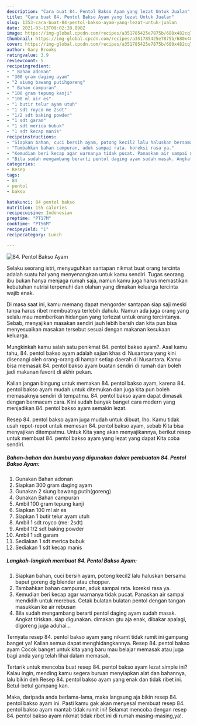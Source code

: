 ```yaml
---
description: "Cara buat 84. Pentol Bakso Ayam yang lezat Untuk Jualan"
title: "Cara buat 84. Pentol Bakso Ayam yang lezat Untuk Jualan"
slug: 1353-cara-buat-84-pentol-bakso-ayam-yang-lezat-untuk-jualan
date: 2021-03-13T09:02:28.898Z
image: https://img-global.cpcdn.com/recipes/a351785425e7875b/680x482cq70/84-pentol-bakso-ayam-foto-resep-utama.jpg
thumbnail: https://img-global.cpcdn.com/recipes/a351785425e7875b/680x482cq70/84-pentol-bakso-ayam-foto-resep-utama.jpg
cover: https://img-global.cpcdn.com/recipes/a351785425e7875b/680x482cq70/84-pentol-bakso-ayam-foto-resep-utama.jpg
author: Gary Brooks
ratingvalue: 3.9
reviewcount: 5
recipeingredient:
- " Bahan adonan"
- "300 gram daging ayam"
- "2 siung bawang putihgoreng"
- " Bahan campuran"
- "100 gram tepung kanji"
- "100 ml air es"
- "1 butir telur ayam utuh"
- "1 sdt royco me 2sdt"
- "1/2 sdt baking powder"
- "1 sdt garam"
- "1 sdt merica bubuk"
- "1 sdt kecap manis"
recipeinstructions:
- "Siapkan bahan, cuci bersih ayam, potong kecil2 lalu haluskan bersama baput goreng dg blender atau chopper."
- "Tambahkan bahan campuran, aduk sampai rata. koreksi rasa ya."
- "Kemudian beri kecap agar warnanya tidak pucat. Panaskan air sampai mendidih untuk merebus. Cetak bulatan bulatan pentol dengan tangan masukkan ke air rebusan"
- "Bila sudah mengambang berarti pentol daging ayam sudah masak. Angkat tiriskan. siap digunakan. dimakan gtu aja enak, dibakar apalagi, digoreng juga aduhai..."
categories:
- Resep
tags:
- 84
- pentol
- bakso

katakunci: 84 pentol bakso 
nutrition: 155 calories
recipecuisine: Indonesian
preptime: "PT17M"
cooktime: "PT56M"
recipeyield: "1"
recipecategory: Lunch

---
```



![84. Pentol Bakso Ayam](https://img-global.cpcdn.com/recipes/a351785425e7875b/680x482cq70/84-pentol-bakso-ayam-foto-resep-utama.jpg)

Selaku seorang istri, menyuguhkan santapan nikmat buat orang tercinta adalah suatu hal yang menyenangkan untuk kamu sendiri. Tugas seorang ibu bukan hanya menjaga rumah saja, namun kamu juga harus memastikan kebutuhan nutrisi terpenuhi dan olahan yang dimakan keluarga tercinta wajib enak.

Di masa  saat ini, kamu memang dapat mengorder santapan siap saji meski tanpa harus ribet membuatnya terlebih dahulu. Namun ada juga orang yang selalu mau memberikan hidangan yang terlezat untuk orang tercintanya. Sebab, menyajikan masakan sendiri jauh lebih bersih dan kita pun bisa menyesuaikan masakan tersebut sesuai dengan makanan kesukaan keluarga. 



Mungkinkah kamu salah satu penikmat 84. pentol bakso ayam?. Asal kamu tahu, 84. pentol bakso ayam adalah sajian khas di Nusantara yang kini disenangi oleh orang-orang di hampir setiap daerah di Nusantara. Kamu bisa memasak 84. pentol bakso ayam buatan sendiri di rumah dan boleh jadi makanan favorit di akhir pekan.

Kalian jangan bingung untuk memakan 84. pentol bakso ayam, karena 84. pentol bakso ayam mudah untuk ditemukan dan juga kita pun boleh memasaknya sendiri di tempatmu. 84. pentol bakso ayam dapat dimasak dengan bermacam cara. Kini sudah banyak banget cara modern yang menjadikan 84. pentol bakso ayam semakin lezat.

Resep 84. pentol bakso ayam juga mudah untuk dibuat, lho. Kamu tidak usah repot-repot untuk memesan 84. pentol bakso ayam, sebab Kita bisa menyajikan ditempatmu. Untuk Kita yang akan menyajikannya, berikut resep untuk membuat 84. pentol bakso ayam yang lezat yang dapat Kita coba sendiri.

<!--inarticleads1-->

##### Bahan-bahan dan bumbu yang digunakan dalam pembuatan 84. Pentol Bakso Ayam:

1. Gunakan  Bahan adonan
1. Siapkan 300 gram daging ayam
1. Gunakan 2 siung bawang putih(goreng)
1. Gunakan  Bahan campuran
1. Ambil 100 gram tepung kanji
1. Siapkan 100 ml air es
1. Siapkan 1 butir telur ayam utuh
1. Ambil 1 sdt royco (me: 2sdt)
1. Ambil 1/2 sdt baking powder
1. Ambil 1 sdt garam
1. Sediakan 1 sdt merica bubuk
1. Sediakan 1 sdt kecap manis




<!--inarticleads2-->

##### Langkah-langkah membuat 84. Pentol Bakso Ayam:

1. Siapkan bahan, cuci bersih ayam, potong kecil2 lalu haluskan bersama baput goreng dg blender atau chopper.
1. Tambahkan bahan campuran, aduk sampai rata. koreksi rasa ya.
1. Kemudian beri kecap agar warnanya tidak pucat. Panaskan air sampai mendidih untuk merebus. Cetak bulatan bulatan pentol dengan tangan masukkan ke air rebusan
1. Bila sudah mengambang berarti pentol daging ayam sudah masak. Angkat tiriskan. siap digunakan. dimakan gtu aja enak, dibakar apalagi, digoreng juga aduhai...




Ternyata resep 84. pentol bakso ayam yang nikamt tidak rumit ini gampang banget ya! Kalian semua dapat menghidangkannya. Resep 84. pentol bakso ayam Cocok banget untuk kita yang baru mau belajar memasak atau juga bagi anda yang telah lihai dalam memasak.

Tertarik untuk mencoba buat resep 84. pentol bakso ayam lezat simple ini? Kalau ingin, mending kamu segera buruan menyiapkan alat dan bahannya, lalu bikin deh Resep 84. pentol bakso ayam yang enak dan tidak ribet ini. Betul-betul gampang kan. 

Maka, daripada anda berlama-lama, maka langsung aja bikin resep 84. pentol bakso ayam ini. Pasti kamu gak akan menyesal membuat resep 84. pentol bakso ayam mantab tidak rumit ini! Selamat mencoba dengan resep 84. pentol bakso ayam nikmat tidak ribet ini di rumah masing-masing,ya!.

